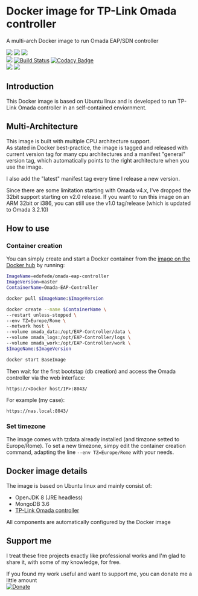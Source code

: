 # Docker image for TP-Link Omada controller
A multi-arch Docker image to run Omada EAP/SDN controller

[![](https://images.microbadger.com/badges/image/edofede/omada-eap-controller.svg)](https://microbadger.com/images/edofede/omada-eap-controller "Get your own image badge on microbadger.com")
[![](https://images.microbadger.com/badges/version/edofede/omada-eap-controller.svg)](https://github.com/EdoFede/Omada-EAP-Controller-Docker/releases)
[![](https://img.shields.io/docker/pulls/edofede/omada-eap-controller.svg)](https://hub.docker.com/r/edofede/omada-eap-controller)  
[![](https://img.shields.io/github/last-commit/EdoFede/BaseImage-Docker.svg)](https://github.com/EdoFede/Omada-EAP-Controller-Docker/commits/master)
[![Build Status](https://travis-ci.com/EdoFede/BaseImage-Docker.svg?branch=master)](https://travis-ci.com/EdoFede/Omada-EAP-Controller-Docker)
[![Codacy Badge](https://app.codacy.com/project/badge/Grade/1aba1d9b419b4baaab5d1381cd715dbd)](https://www.codacy.com/manual/EdoFede/Omada-EAP-Controller-Docker?utm_source=github.com&amp;utm_medium=referral&amp;utm_content=EdoFede/Omada-EAP-Controller-Docker&amp;utm_campaign=Badge_Grade)  
[![](https://img.shields.io/github/license/EdoFede/Omada-EAP-Controller-Docker.svg)](https://github.com/EdoFede/Omada-EAP-Controller-Docker/blob/master/LICENSE)
[![](https://img.shields.io/badge/If%20you%20can%20read%20this-you%20don't%20need%20glasses-brightgreen.svg)](https://shields.io)

## Introduction
This Docker image is based on Ubuntu linux and is developed to run TP-Link Omada controller in an self-contained enviornment.

## Multi-Architecture
This image is built with multiple CPU architecture support.  
As stated in Docker best-practice, the image is tagged and released with current version tag for many cpu architectures and a manifest "general" version tag, which automatically points to the right architecture when you use the image.

I also add the "latest" manifest tag every time I release a new version.

Since there are some limitation starting with Omada v4.x, I've dropped the 32bit support starting on v2.0 release.
If you want to run this image on an ARM 32bit or i386, you can still use the v1.0 tag/release (which is updated to Omada 3.2.10)

## How to use
### Container creation
You can simply create and start a Docker container from the [image on the Docker hub](https://hub.docker.com/r/edofede/omada-eap-controller) by running:

```bash
ImageName=edofede/omada-eap-controller
ImageVersion=master
ContainerName=Omada-EAP-Controller

docker pull $ImageName:$ImageVersion

docker create --name $ContainerName \
--restart unless-stopped \
--env TZ=Europe/Rome \
--network host \
--volume omada_data:/opt/EAP-Controller/data \
--volume omada_logs:/opt/EAP-Controller/logs \
--volume omada_work:/opt/EAP-Controller/work \
$ImageName:$ImageVersion

docker start BaseImage
```
Then wait for the first bootstap (db creation) and access the Omada controller via the web interface:
```http
https://<Docker host/IP>:8043/
```
For example (my case):
```http
https://nas.local:8043/
```

### Set timezone
The image comes with tzdata already installed (and timzone setted to Europe/Rome).
To set a new timezone, simpy edit the container creation command, adapting the line ```--env TZ=Europe/Rome``` with your needs.

## Docker image details
The image is based on Ubuntu linux and mainly consist of:

* OpenJDK 8 (JRE headless)
* MongoDB 3.6
* [TP-Link Omada controller](https://www.tp-link.com/us/support/download/omada-software-controller/)

All components are automatically configured by the Docker image
 

## Support me
I treat these free projects exactly like professional works and I'm glad to share it, with some of my knowledge, for free.

If you found my work useful and want to support me, you can donate me a little amount  
[![Donate](https://img.shields.io/badge/Donate-Paypal-2997D8.svg)](https://www.paypal.com/cgi-bin/webscr?cmd=_donations&business=JA8LPLG38EVK2&source=url)